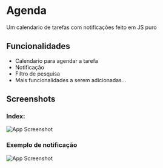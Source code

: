# Agenda

Um calendario de tarefas com notificações feito em JS puro
## Funcionalidades

- Calendario para agendar a tarefa
- Notificação
- Filtro de pesquisa 
- Mais funcionalidades a serem adicionadas...

## Screenshots

### Index:
![App Screenshot](https://i.imgur.com/bSgsQZV.png)

### Exemplo de notificação
![App Screenshot](https://i.imgur.com/3cSlWpN.png)
